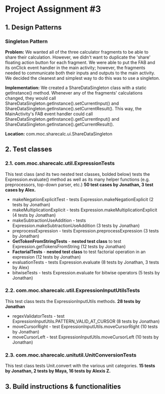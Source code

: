 # Project Assignment #3

## 1. Design Patterns

### Singleton Pattern

**Problem:** We wanted all of the three calculator fragments to be able to share their calculation. However, we didn't want to duplicate the 'share' floating action button for each fragment. We were able to put the FAB and its onClick event handler in the main activity; however, the fragments needed to communicate both their inputs and outputs to the main activity. We decided the cleanest and simplest way to do this was to use a singleton. 

**Implementation:** We created a ShareDataSingleton class with a static getInstance() method. Whenever any of the fragments' calculations changed, they would call ShareDataSingleton.getInstance().setCurrentInput() and ShareDataSingleton.getInstance().setCurrentResult(). This way, the MainActivity's FAB event handler could call ShareDataSingleton.getInstance().getCurrentInput() and ShareDataSingleton.getInstance().getCurrentResult().

**Location:** com.moc.sharecalc.ui.ShareDataSingleton

## 2. Test classes

### 2.1. com.moc.sharecalc.util.ExpressionTests 
This test class (and its two nested test classes, bolded below) tests the Expression.evaluate() method as well as its many helper functions (e.g. preprocessors, top-down parser, etc.) **50 test cases by Jonathan, 3 test cases by Alex.**
* makeNegationExplicitTest - tests Expression.makeNegationExplicit (2 tests by Jonathan)
* makeMultiplicationExplicit - tests Expression.makeMultiplicationExplicit (4 tests by Jonathan)
* makeSubtractionUseAddition - tests Expression.makeSubtractionUseAddition (3 tests by Jonathan)
* preprocessExpression - tests Expression.preprocessExpression (3 tests by Jonathan)
* **GetTokenFromStringTests** - **nested test class** to test Expression.getTokensFromString (12 tests by Jonathan)
* **FactorialTests** - **nested test class** to test factorial operation in an expression (12 tests by Jonathan)
* evaluationTests - tests Expression.evaluate (8 tests by Jonathan, 3 tests by Alex)
* bitwiseTests - tests Expression.evaluate for bitwise operators (5 tests by Jonathan)

### 2.2. com.moc.sharecalc.util.ExpressionInputUtilsTests
This test class tests the ExpressionInputUtils methods. **28 tests by Jonathan**
* regexValidatorTests - test ExpressionInputUtils.PATTERN_VALID_AT_CURSOR (8 tests by Jonathan)
* moveCursorRight - test ExpressionInputUtils.moveCursorRight (10 tests by Jonathan)
* moveCursorLeft - test ExpressionInputUtils.moveCursorLeft (10 tests by Jonathan)

### 2.3. com.moc.sharecalc.unitutil.UnitConversionTests
This test class tests Unit.convert with the various unit categories.
**15 tests by Jonathan, 2 tests by Maya, 16 tests by Alexis Z.**

  

## 3. Build instructions & functionalities

